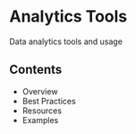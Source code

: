# Analytics Tools

Data analytics tools and usage

## Contents
- Overview
- Best Practices
- Resources
- Examples
